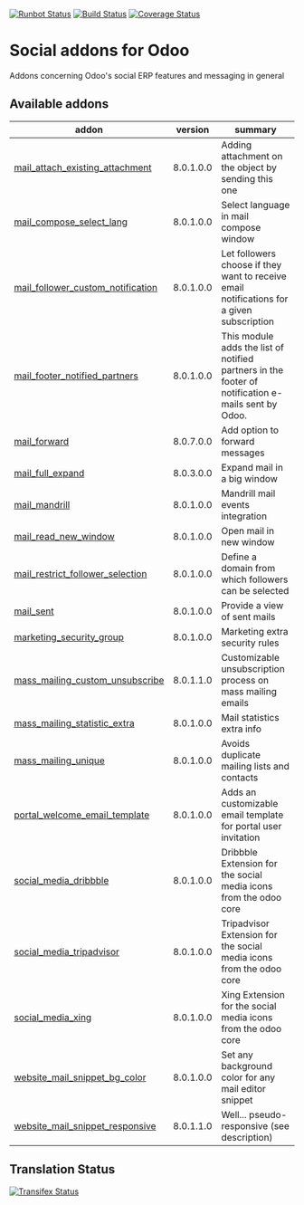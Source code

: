 [![Runbot Status](https://runbot.odoo-community.org/runbot/badge/flat/205/8.0.svg)](https://runbot.odoo-community.org/runbot/repo/github-com-oca-social-205)
[![Build Status](https://travis-ci.org/OCA/social.svg?branch=8.0)](https://travis-ci.org/OCA/social)
[![Coverage Status](https://coveralls.io/repos/OCA/social/badge.svg?branch=8.0)](https://coveralls.io/r/OCA/social?branch=8.0)

Social addons for Odoo
======================

Addons concerning Odoo's social ERP features and messaging in general

[//]: # (addons)
Available addons
----------------
addon | version | summary
--- | --- | ---
[mail_attach_existing_attachment](mail_attach_existing_attachment/) | 8.0.1.0.0 | Adding attachment on the object by sending this one
[mail_compose_select_lang](mail_compose_select_lang/) | 8.0.1.0.0 | Select language in mail compose window
[mail_follower_custom_notification](mail_follower_custom_notification/) | 8.0.1.0.0 | Let followers choose if they want to receive email notifications for a given subscription
[mail_footer_notified_partners](mail_footer_notified_partners/) | 8.0.1.0.0 | This module adds the list of notified partners in the footer of notification e-mails sent by Odoo.
[mail_forward](mail_forward/) | 8.0.7.0.0 | Add option to forward messages
[mail_full_expand](mail_full_expand/) | 8.0.3.0.0 | Expand mail in a big window
[mail_mandrill](mail_mandrill/) | 8.0.1.0.0 | Mandrill mail events integration
[mail_read_new_window](mail_read_new_window/) | 8.0.1.0.0 | Open mail in new window
[mail_restrict_follower_selection](mail_restrict_follower_selection/) | 8.0.1.0.0 | Define a domain from which followers can be selected
[mail_sent](mail_sent/) | 8.0.1.0.0 | Provide a view of sent mails
[marketing_security_group](marketing_security_group/) | 8.0.1.0.0 | Marketing extra security rules
[mass_mailing_custom_unsubscribe](mass_mailing_custom_unsubscribe/) | 8.0.1.1.0 | Customizable unsubscription process on mass mailing emails
[mass_mailing_statistic_extra](mass_mailing_statistic_extra/) | 8.0.1.0.0 | Mail statistics extra info
[mass_mailing_unique](mass_mailing_unique/) | 8.0.1.0.0 | Avoids duplicate mailing lists and contacts
[portal_welcome_email_template](portal_welcome_email_template/) | 8.0.1.0.0 | Adds an customizable email template for portal user invitation
[social_media_dribbble](social_media_dribbble/) | 8.0.1.0.0 | Dribbble Extension for the social media icons from the odoo core
[social_media_tripadvisor](social_media_tripadvisor/) | 8.0.1.0.0 | Tripadvisor Extension for the social media icons from the odoo core
[social_media_xing](social_media_xing/) | 8.0.1.0.0 | Xing Extension for the social media icons from the odoo core
[website_mail_snippet_bg_color](website_mail_snippet_bg_color/) | 8.0.1.0.0 | Set any background color for any mail editor snippet
[website_mail_snippet_responsive](website_mail_snippet_responsive/) | 8.0.1.1.0 | Well... pseudo-responsive (see description)

[//]: # (end addons)

Translation Status
------------------
[![Transifex Status](https://www.transifex.com/projects/p/OCA-social-8-0/chart/image_png)](https://www.transifex.com/projects/p/OCA-social-8-0)
